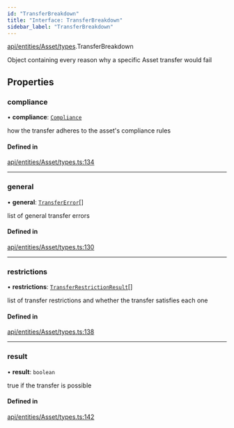 ```yaml
---
id: "TransferBreakdown"
title: "Interface: TransferBreakdown"
sidebar_label: "TransferBreakdown"
---
```


[api/entities/Asset/types](../../../../../../modules/API/Entities/Asset/Types/Types.md).TransferBreakdown

Object containing every reason why a specific Asset transfer would fail

## Properties

### compliance

• **compliance**: [`Compliance`](../../../Types/Compliance/Compliance.md)

how the transfer adheres to the asset's compliance rules

#### Defined in

[api/entities/Asset/types.ts:134](https://github.com/PolymeshAssociation/polymesh-sdk/blob/995f17653/src/api/entities/Asset/types.ts#L134)

___

### general

• **general**: [`TransferError`](../../../../../../enums/API/Entities/Asset/Types/TransferError/TransferError.md)[]

list of general transfer errors

#### Defined in

[api/entities/Asset/types.ts:130](https://github.com/PolymeshAssociation/polymesh-sdk/blob/995f17653/src/api/entities/Asset/types.ts#L130)

___

### restrictions

• **restrictions**: [`TransferRestrictionResult`](../TransferRestrictionResult/TransferRestrictionResult.md)[]

list of transfer restrictions and whether the transfer satisfies each one

#### Defined in

[api/entities/Asset/types.ts:138](https://github.com/PolymeshAssociation/polymesh-sdk/blob/995f17653/src/api/entities/Asset/types.ts#L138)

___

### result

• **result**: `boolean`

true if the transfer is possible

#### Defined in

[api/entities/Asset/types.ts:142](https://github.com/PolymeshAssociation/polymesh-sdk/blob/995f17653/src/api/entities/Asset/types.ts#L142)
